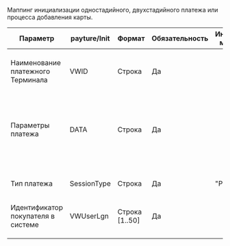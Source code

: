 Маппинг инициализации одностадийного, двухстадийного платежа или процесса добавления карты.

|Параметр|payture/Init|Формат|Обязательность|Интернет-магазин|Примечание|Пример заполнения|
|--|--|--|--|--|--|--|
|Наименование платежного Терминала|VWID|Строка|Да||Заполняется данными справочника подключений к внешним системам<br>Справочник.Payture.VWID|Merchant|
|Параметры платежа|DATA|Строка|Да||Url Encoded строка, содержащая пары ключей и их значений, разделённые символом «;» (точка с запятой). Ключи и значения разделены символом «=» (равно)||
|Тип платежа|SessionType|Строка|Да|"Pay"|При проведении оплаты заказа вседа указывается значение "Pay"|"Pay"|
|Идентификатор покупателя в системе|VWUserLgn|Строка [1..50]|Да||||
||||||||
||||||||
||||||||
